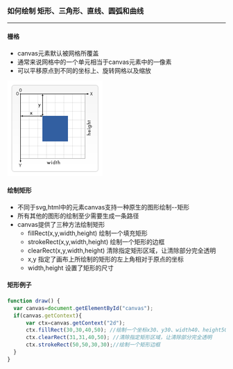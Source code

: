 ### 如何绘制 矩形、三角形、直线、圆弧和曲线

----

####  栅格
- canvas元素默认被网格所覆盖
- 通常来说网格中的一个单元相当于canvas元素中的一像素
- 可以平移原点到不同的坐标上、旋转网格以及缩放

![](img/Canvas1.png)


#### 绘制矩形

- 不同于svg,html中的元素canvas支持一种原生的图形绘制--矩形
- 所有其他的图形的绘制至少需要生成一条路径
- canvas提供了三种方法绘制矩形
  * fillRect(x,y,width,height) 绘制一个填充矩形
  * strokeRect(x,y,width,height) 绘制一个矩形的边框
  * clearRect(x,y,width,height) 清除指定矩形区域，让清除部分完全透明
  * x,y 指定了画布上所绘制的矩形的左上角相对于原点的坐标
  * width,height 设置了矩形的尺寸
  
#### 矩形例子

````js
function draw() {
  var canvas=document.getElementById("canvas");
  if(canvas.getContext){
      var ctx=canvas.getContext("2d");
      ctx.fillRect(30,30,40,50); //绘制一个坐标x30、y30、width40、height50，默认填充黑的矩形
      ctx.clearRect(31,31,40,50); //清除指定矩形区域，让清除部分完全透明
      ctx.strokeRect(50,50,30,30);//绘制一个矩形边框
  }
}

````
  
  
  
  
  


